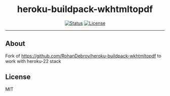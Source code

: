<h1 align="center">heroku-buildpack-wkhtmltopdf</h3>

<div align="center">

[![Status](https://img.shields.io/badge/status-active-success.svg)]()
[![License](https://img.shields.io/badge/license-MIT-blue.svg)](/LICENSE)

</div>

---

##  About <a name = "about"></a>

Fork of https://github.com/RohanDebroy/heroku-buildpack-wkhtmltopdf to work with heroku-22 stack

## License <a name="license"></a>
MIT
